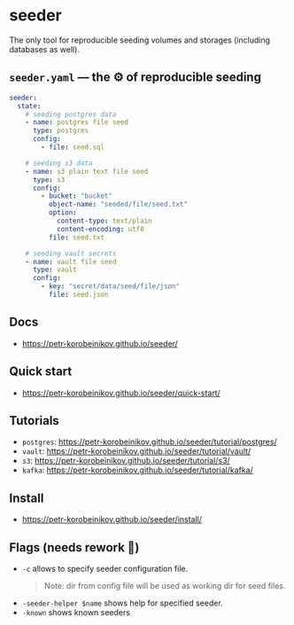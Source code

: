 # seeder

The only tool for reproducible seeding volumes and storages (including databases
as well).

## `seeder.yaml` — the :gear: of reproducible seeding

<!-- @formatter:off -->
```yaml
seeder:
  state:
    # seeding postgres data
    - name: postgres file seed
      type: postgres
      config:
        - file: seed.sql

    # seeding s3 data
    - name: s3 plain text file seed
      type: s3
      config:
        - bucket: "bucket"
          object-name: "seeded/file/seed.txt"
          option:
            content-type: text/plain
            content-encoding: utf8
          file: seed.txt

    # seeding vault secrets
    - name: vault file seed
      type: vault
      config:
        - key: "secret/data/seed/file/json"
          file: seed.json
```
<!-- @formatter:on -->

## Docs

- https://petr-korobeinikov.github.io/seeder/

## Quick start

- https://petr-korobeinikov.github.io/seeder/quick-start/

## Tutorials

- `postgres`: https://petr-korobeinikov.github.io/seeder/tutorial/postgres/
- `vault`: https://petr-korobeinikov.github.io/seeder/tutorial/vault/
- `s3`: https://petr-korobeinikov.github.io/seeder/tutorial/s3/
- `kafka`: https://petr-korobeinikov.github.io/seeder/tutorial/kafka/

## Install

- https://petr-korobeinikov.github.io/seeder/install/

## Flags (needs rework 🚧)

- `-c` allows to specify seeder configuration file.
  > Note: dir from config file will be used as working dir for seed files.
- `-seeder-helper $name` shows help for specified seeder.
- `-known` shows known seeders
